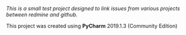 *This is a small test project designed to link issues from various projects between redmine and github.*

This project was created using **PyCharm** 2019.1.3 (Community Edition)

